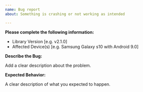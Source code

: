 ```yaml
---
name: Bug report
about: Something is crashing or not working as intended

---
```


**Please complete the following information:**
- Library Version [e.g. v2.1.0]
- Affected Device(s) [e.g. Samsung Galaxy s10 with Android 9.0]
 
**Describe the Bug:**

Add a clear description about the problem.

**Expected Behavior:**

A clear description of what you expected to happen.

